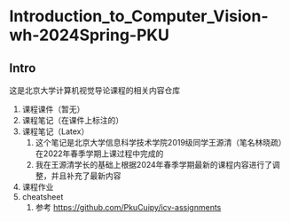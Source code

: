 # Introduction_to_Computer_Vision-wh-2024Spring-PKU

## Intro

这是北京大学计算机视觉导论课程的相关内容仓库

1. 课程课件（暂无）
2. 课程笔记（在课件上标注的）
3. 课程笔记（Latex）
   1. 这个笔记是北京大学信息科学技术学院2019级同学王源清（笔名林晓疏）在2022年春季学期上课过程中完成的
   2. 我在王源清学长的基础上根据2024年春季学期最新的课程内容进行了调整，并且补充了最新内容
4. 课程作业
5. cheatsheet
   1. 参考 https://github.com/PkuCuipy/icv-assignments
